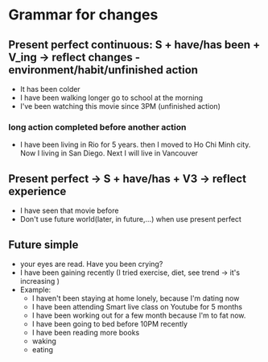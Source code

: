 # Grammar for changes
## Present perfect continuous: S + have/has been + V_ing -> reflect changes - environment/habit/unfinished action
- It has been colder 
- I have been walking longer go to school at the morning
- I've been watching this movie since 3PM (unfinished action)
### long action completed before another action
- I have been living in Rio for 5 years. then I moved to Ho Chi Minh city. Now I living in San Diego. Next I will live in Vancouver 
## Present perfect -> S + have/has + V3 -> reflect experience
- I have seen that movie before
- Don't use future world(later, in future,...) when use present perfect 

## Future simple
- your eyes are read. Have you been crying?
- I have been gaining recently (I tried exercise, diet, see trend -> it's increasing )
- Example:
    - I haven't been staying at home lonely, because I'm dating now
    - I have been attending Smart live class on Youtube for 5 months
    - I have been working out for a few month because I'm to fat now.
    - I have been going to bed before 10PM recently
    - I have been reading more books
    - waking
    - eating
